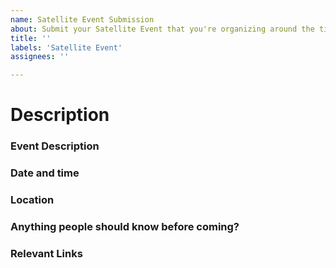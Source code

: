 ```yaml
---
name: Satellite Event Submission
about: Submit your Satellite Event that you're organizing around the time of TABConf 2023!
title: ''
labels: 'Satellite Event'
assignees: ''

---
```


# Description
### Event Description
### Date and time
### Location
### Anything people should know before coming?
### Relevant Links

